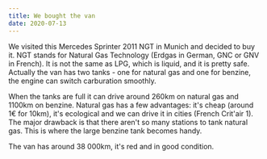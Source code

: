 ```yaml
---
title: We bought the van
date: 2020-07-13
---
```


We visited this Mercedes Sprinter 2011 NGT in Munich and decided to buy it.
NGT stands for Natural Gas Technology (Erdgas in German, GNC or GNV in French).
It is not the same as LPG, which is liquid, and it is pretty safe.
Actually the van has two tanks - one for natural gas and one for benzine, the engine can switch carburation smoothly.

When the tanks are full it can drive around 260km on natural gas and 1100km on benzine.
Natural gas has a few advantages: it's cheap (around 1€ for 10km), it's ecological and we can drive it in cities (French Crit'air 1).
The major drawback is that there aren't so many stations to tank natural gas.
This is where the large benzine tank becomes handy.

The van has around 38 000km, it's red and in good condition.
